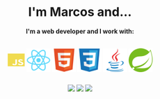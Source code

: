  <div align="center">
  <h1>I'm Marcos and...</h1>
  <p><b>I'm a web developer and I work with:</b></p> 
</div>
<div style="display: inline_block" align="center"><br>
  <img align="center" alt="Marcos-Js" height="30" width="40" src="https://raw.githubusercontent.com/devicons/devicon/master/icons/javascript/javascript-plain.svg">
  <img align="center" alt="Marcos-React" width="55" src="https://raw.githubusercontent.com/devicons/devicon/master/icons/react/react-original.svg">
  <img align="center" alt="Marcos-HTML" width="55" src="https://raw.githubusercontent.com/devicons/devicon/master/icons/html5/html5-original.svg">
  <img align="center" alt="Marcos-CSS" width="55" src="https://raw.githubusercontent.com/devicons/devicon/master/icons/css3/css3-original.svg">
  <img align="center" alt="Marcos-CSS" width="55" src="https://raw.githubusercontent.com/devicons/devicon/master/icons/java/java-original.svg">
  <img align="center" alt="Marcos-CSS" width="55" src="https://raw.githubusercontent.com/devicons/devicon/master/icons/spring/spring-original.svg">
</div>
  
  ##
 
<div align="center"> 
  <a href="https://instagram.com/aquelemarcosla" target="_blank"><img src="https://img.shields.io/badge/-Instagram-%23E4405F?style=for-the-badge&logo=instagram&logoColor=white" target="_blank"></a>
  <a href = "mailto:marcosaurelio060204@gmail.com"><img src="https://img.shields.io/badge/-Gmail-%23333?style=for-the-badge&logo=gmail&logoColor=white" target="_blank"></a>
  <a href="https://www.linkedin.com/in/marcos-aurelio-marques-junior-128b8b227/" target="_blank"><img src="https://img.shields.io/badge/-LinkedIn-%230077B5?style=for-the-badge&logo=linkedin&logoColor=white" target="_blank"></a> 
  
</div>
